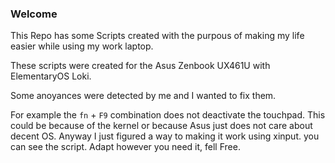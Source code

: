### Welcome

This Repo has some Scripts created with the purpous of making my life easier while using my work laptop.

These scripts were created for the Asus Zenbook UX461U with ElementaryOS Loki.

Some anoyances were detected by me and I wanted to fix them.

For example the `fn` + `F9` combination does not deactivate the touchpad. This could be because of the kernel or because Asus just does not care about decent OS. Anyway I just figured a way to making it work using xinput. you can see the script. Adapt however you need it, fell Free.


